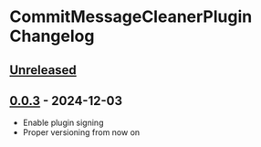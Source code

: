 <!-- Keep a Changelog guide -> https://keepachangelog.com -->

# CommitMessageCleanerPlugin Changelog

## [Unreleased]

## [0.0.3] - 2024-12-03

- Enable plugin signing
- Proper versioning from now on

[Unreleased]: https://github.com/Hiosdra/CommitMessageCleanerPlugin/compare/v0.0.3...HEAD
[0.0.3]: https://github.com/Hiosdra/CommitMessageCleanerPlugin/commits/v0.0.3
